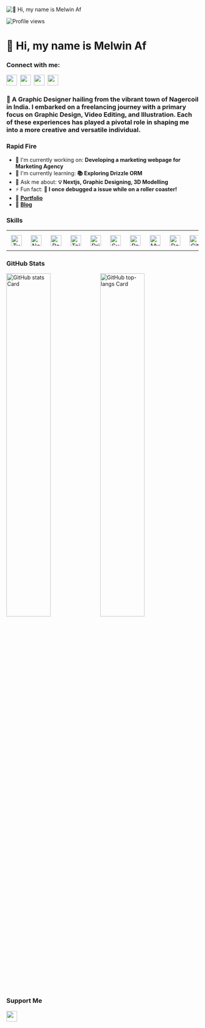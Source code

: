 ![👋 Hi, my name is Melwin Af](https://images-wixmp-ed30a86b8c4ca887773594c2.wixmp.com/f/c83c004e-1370-4756-88e5-4071de797088/dgdq8br-09cc7ad6-a021-47a5-b0e0-917b12b0f7a7.gif?token=eyJ0eXAiOiJKV1QiLCJhbGciOiJIUzI1NiJ9.eyJzdWIiOiJ1cm46YXBwOjdlMGQxODg5ODIyNjQzNzNhNWYwZDQxNWVhMGQyNmUwIiwiaXNzIjoidXJuOmFwcDo3ZTBkMTg4OTgyMjY0MzczYTVmMGQ0MTVlYTBkMjZlMCIsIm9iaiI6W1t7InBhdGgiOiJcL2ZcL2M4M2MwMDRlLTEzNzAtNDc1Ni04OGU1LTQwNzFkZTc5NzA4OFwvZGdkcThici0wOWNjN2FkNi1hMDIxLTQ3YTUtYjBlMC05MTdiMTJiMGY3YTcuZ2lmIn1dXSwiYXVkIjpbInVybjpzZXJ2aWNlOmZpbGUuZG93bmxvYWQiXX0.tqRMtE-b2QiI2nnefNxSDMJvZCcYqFmq2ccg_Xfzqb8)

![Profile views](https://komarev.com/ghpvc/?username=itzTedx&label=Profile%20views&color=0e75b6&style=flat)

<div id="toc">
  <ul align="left" style="list-style: none">
    <summary>
      <h1>
        👋 Hi, my name is Melwin Af
      </h1>
    </summary>
  </ul>
</div>

**<h3 align="left">Connect with me:</h3>** 
<p align="left"><a href="https://github.com/itzTedx" target="_blank"><img src="https://img.shields.io/badge/GitHub-100000?style=for-the-badge&logo=github&logoColor=white" height="28" style="margin-right: 4px"></a> <a href="https://www.linkedin.com/in/melwin-af" target="_blank"><img src="https://img.shields.io/badge/LinkedIn-0077B5?style=for-the-badge&logo=linkedin&logoColor=white" height="28" style="margin-right: 4px"></a> <a href="https://www.instagram.com/itzted._.x" target="_blank"><img src="https://img.shields.io/badge/Instagram-E4405F?style=for-the-badge&logo=instagram&logoColor=white" height="28" style="margin-right: 4px"></a> <a href="https://www.youtube.com/@NammaPayakaDiaries" target="_blank"><img src="https://img.shields.io/badge/YouTube-FF0000?style=for-the-badge&logo=youtube&logoColor=white" height="28" style="margin-right: 4px"></a></p>

 **<h3 align="left">🚀 A Graphic Designer hailing from the vibrant town of Nagercoil in India. I embarked on a freelancing journey with a primary focus on Graphic Design, Video Editing, and Illustration. Each of these experiences has played a pivotal role in shaping me into a more creative and versatile individual.</h3>**

**<h3 align="left">Rapid Fire</h3>**

- 💼 I'm currently working on: **Developing a marketing webpage for Marketing Agency**
- 🌱 I'm currently learning: **📚 Exploring Drizzle ORM**
- 💬 Ask me about: **💡 Nextjs, Graphic Designing, 3D Modelling**
- ⚡ Fun fact: **🎢 I once debugged a issue while on a roller coaster!**
- 📂 **<a href="https://melwin.vercel.app/" target="_blank">Portfolio</a>**
- 📝 **<a href="https://melwin.vercel.app/blogs" target="_blank">Blog</a>**


 **<h3 align="left">Skills</h3>**

<table style="width: 100%; border: 0px solid white;"><tr><td style="text-align: center; border: 0px; padding: 12px;"><img src="https://cdn.simpleicons.org/typescript/3178C6" height="28" alt="TypeScript"/></td><td style="text-align: center; border: 0px; padding: 12px;"><img src="https://cdn.simpleicons.org/nextdotjs/000000" height="28" alt="Next.js"/></td><td style="text-align: center; border: 0px; padding: 12px;"><img src="https://cdn.simpleicons.org/react/61DAFB" height="28" alt="React"/></td><td style="text-align: center; border: 0px; padding: 12px;"><img src="https://cdn.simpleicons.org/tailwindcss/06B6D4" height="28" alt="Tailwind"/></td><td style="text-align: center; border: 0px; padding: 12px;"><img src="https://cdn.simpleicons.org/drizzle/1E1E1E" height="28" alt="Drizzle"/></td><td style="text-align: center; border: 0px; padding: 12px;"><img src="https://cdn.simpleicons.org/supabase/3ECF8E" height="28" alt="Supabase"/></td><td style="text-align: center; border: 0px; padding: 12px;"><img src="https://cdn.simpleicons.org/postgresql/336791" height="28" alt="PostgreSQL"/></td><td style="text-align: center; border: 0px; padding: 12px;"><img src="https://cdn.simpleicons.org/mysql/4479A1" height="28" alt="MySQL"/></td><td style="text-align: center; border: 0px; padding: 12px;"><img src="https://cdn.simpleicons.org/docker/2496ED" height="28" alt="Docker"/></td><td style="text-align: center; border: 0px; padding: 12px;"><img src="https://cdn.simpleicons.org/github/181717" height="28" alt="GitHub"/></td><td style="text-align: center; border: 0px; padding: 12px;"><img src="https://cdn.simpleicons.org/git/F1502F" height="28" alt="Git"/></td><td style="text-align: center; border: 0px; padding: 12px;"><img src="https://cdn.simpleicons.org/appwrite/F02E65" height="28" alt="Appwrite"/></td></tr></table>

 **<h3 align="left">GitHub Stats</h3>**

<p align="left">
  <img width="48%" src="https://github-readme-stats.vercel.app/api?username=itzTedx&theme=react&hide_title=true&hide_rank=false&show_icons=true&include_all_commits=true&count_private=true&line_height=23&rank_icon=percentile&text_bold=true&number_format=long&hide_border=true" alt="GitHub stats Card" />
  <img width="48%" src="https://github-readme-stats.vercel.app/api/top-langs?username=itzTedx&theme=react&hide_title=true&layout=compact&langs_count=6&hide_progress=false&card_width=400&hide_border=true" alt="GitHub top-langs Card" />
</p>

 **<h3 align="left">Support Me</h3>**

<p align="left"><a href="https://buymeacoffee.com/itzTedx" target="_blank"><img src="https://img.shields.io/badge/Buy%20Me%20a%20Coffee-fde047?style=for-the-badge&logo=buy-me-a-coffee&logoColor=white" height="28" style="margin-right: 8px"></a></p>
